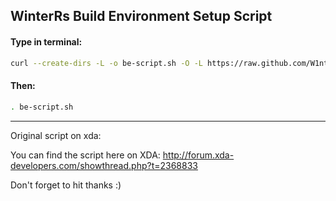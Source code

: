 ## WinterRs Build Environment Setup Script ##

####  Type in terminal: ####
```bash  
curl --create-dirs -L -o be-script.sh -O -L https://raw.github.com/W1nt3rR/Build Environment Script/Linux/be-script.sh
```
####  Then: ####
```bash  
. be-script.sh
```

---

Original script on xda:

You can find the script here on XDA: http://forum.xda-developers.com/showthread.php?t=2368833

Don't forget to hit thanks :)
